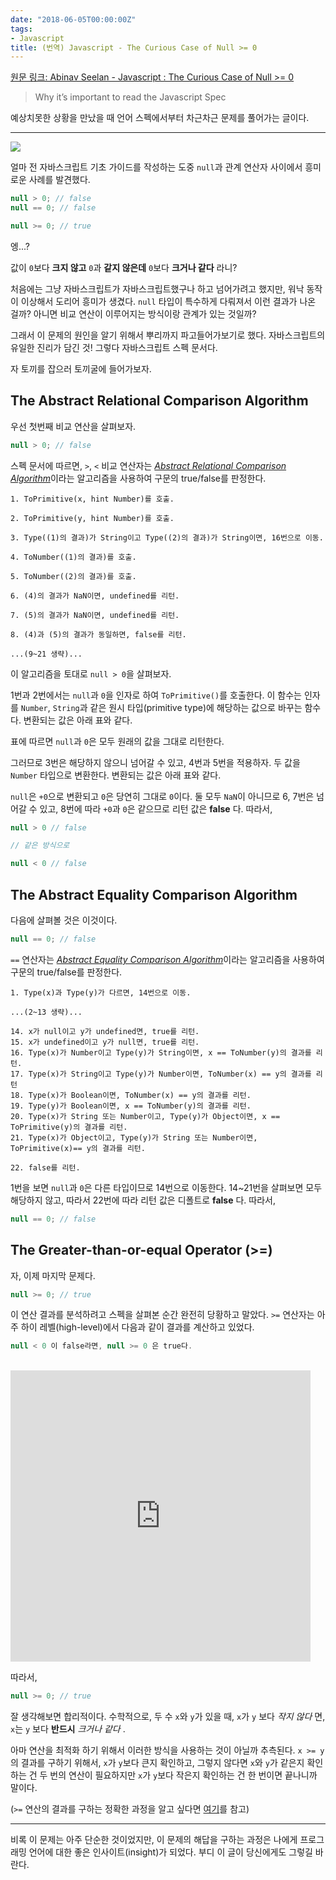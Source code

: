 ```yaml
---
date: "2018-06-05T00:00:00Z"
tags:
- Javascript
title: (번역) Javascript - The Curious Case of Null >= 0
---
```


[원문 링크: Abinav Seelan - Javascript : The Curious Case of Null >= 0](https://blog.campvanilla.com/javascript-the-curious-case-of-null-0-7b131644e274)

> Why it’s important to read the Javascript Spec

예상치못한 상황을 만났을 때 언어 스펙에서부터 차근차근 문제를 풀어가는 글이다.

---

![](https://cdn-images-1.medium.com/max/1600/1*F-EDLK-OugJ_4KOgtJqnPA.png)

얼마 전 자바스크립트 기초 가이드를 작성하는 도중 `null`과 관계 연산자 사이에서 흥미로운 사례를 발견했다.

```js
null > 0; // false
null == 0; // false

null >= 0; // true
```

엥...?

값이 `0`보다 __크지 않고__ `0`과 __같지 않은데__ `0`보다 __크거나 같다__ 라니?

처음에는 그냥 자바스크립트가 자바스크립트했구나 하고 넘어가려고 했지만, 워낙 동작이 이상해서 도리어 흥미가 생겼다. `null` 타입이 특수하게 다뤄져서 이런 결과가 나온 걸까? 아니면 비교 연산이 이루어지는 방식이랑 관계가 있는 것일까?

그래서 이 문제의 원인을 알기 위해서 뿌리까지 파고들어가보기로 했다. 자바스크립트의 유일한 진리가 담긴 것! 그렇다 자바스크립트 스펙 문서다.

자 토끼를 잡으러 토끼굴에 들어가보자.

## The Abstract Relational Comparison Algorithm

우선 첫번째 비교 연산을 살펴보자.

```js
null > 0; // false
```

스펙 문서에 따르면, `>`, `<` 비교 연산자는 [_Abstract Relational Comparison Algorithm_](http://interglacial.com/javascript_spec/a-11.html#a-11.8.5)이라는 알고리즘을 사용하여 구문의 true/false를 판정한다.

```
1. ToPrimitive(x, hint Number)를 호출.

2. ToPrimitive(y, hint Number)를 호출.

3. Type((1)의 결과)가 String이고 Type((2)의 결과)가 String이면, 16번으로 이동.

4. ToNumber((1)의 결과)를 호출.

5. ToNumber((2)의 결과)를 호출.

6. (4)의 결과가 NaN이면, undefined를 리턴.

7. (5)의 결과가 NaN이면, undefined를 리턴.

8. (4)과 (5)의 결과가 동일하면, false를 리턴.

...(9~21 생략)...
```

이 알고리즘을 토대로 `null > 0`을 살펴보자.

1번과 2번에서는 `null`과 `0`을 인자로 하여 `ToPrimitive()`를 호출한다. 이 함수는 인자를 `Number`, `String`과 같은 원시 타입(primitive type)에 해당하는 값으로 바꾸는 함수다. 변환되는 값은 아래 표와 같다.

<script src="https://gist.github.com/abinavseelan/7c18d8d217aea981e99d3f089adfb520.js"></script>

표에 따르면 `null`과 `0`은 모두 원래의 값을 그대로 리턴한다.

그러므로 3번은 해당하지 않으니 넘어갈 수 있고, 4번과 5번을 적용하자. 두 값을 `Number` 타입으로 변환한다. 변환되는 값은 아래 표와 같다.

<script src="https://gist.github.com/abinavseelan/6c1770bba712eb4bd960f4daacaff2c8.js"></script>

`null`은 `+0`으로 변환되고 `0`은 당연히 그대로 `0`이다. 둘 모두 `NaN`이 아니므로 6, 7번은 넘어갈 수 있고, 8번에 따라 `+0`과 `0`은 같으므로 리턴 값은 __false__ 다. 따라서,

```js
null > 0 // false

// 같은 방식으로

null < 0 // false
```

## The Abstract Equality Comparison Algorithm

다음에 살펴볼 것은 이것이다.

```js
null == 0; // false
```

`==` 연산자는 [_Abstract Equality Comparison Algorithm_](http://interglacial.com/javascript_spec/a-11.html#a-11.8.5)이라는 알고리즘을 사용하여 구문의 true/false를 판정한다.

```
1. Type(x)과 Type(y)가 다르면, 14번으로 이동.

...(2~13 생략)...

14. x가 null이고 y가 undefined면, true를 리턴.
15. x가 undefined이고 y가 null면, true를 리턴.
16. Type(x)가 Number이고 Type(y)가 String이면, x == ToNumber(y)의 결과를 리턴.
17. Type(x)가 String이고 Type(y)가 Number이면, ToNumber(x) == y의 결과를 리턴
18. Type(x)가 Boolean이면, ToNumber(x) == y의 결과를 리턴.
19. Type(y)가 Boolean이면, x == ToNumber(y)의 결과를 리턴.
20. Type(x)가 String 또는 Number이고, Type(y)가 Object이면, x == ToPrimitive(y)의 결과를 리턴.
21. Type(x)가 Object이고, Type(y)가 String 또는 Number이면, ToPrimitive(x)== y의 결과를 리턴.

22. false를 리턴.
```

1번을 보면 `null`과 `0`은 다른 타입이므로 14번으로 이동한다. 14~21번을 살펴보면 모두 해당하지 않고, 따라서 22번에 따라 리턴 값은 디폴트로 __false__ 다. 따라서,

```js
null == 0; // false
```

## The Greater-than-or-equal Operator (>=)

자, 이제 마지막 문제다.

```js
null >= 0; // true
```

이 연산 결과를 분석하려고 스펙을 살펴본 순간 완전히 당황하고 말았다. `>=` 연산자는 아주 하이 레벨(high-level)에서 다음과 같이 결과를 계산하고 있었다.

```js
null < 0 이 false라면, null >= 0 은 true다.
```

<br />
<iframe src="https://giphy.com/embed/oOTTyHRHj0HYY" width="480" height="466" frameBorder="0" class="giphy-embed" allowFullScreen></iframe>
<br />

따라서,

```js
null >= 0; // true
```

잘 생각해보면 합리적이다. 수학적으로, 두 수 `x`와 `y`가 있을 때, `x`가 `y` 보다 _작지 않다_ 면, `x`는 `y` 보다 __반드시__ _크거나 같다_ .

아마 연산을 최적화 하기 위해서 이러한 방식을 사용하는 것이 아닐까 추측된다. `x >= y`의 결과를 구하기 위해서, `x`가 `y`보다 큰지 확인하고, 그렇지 않다면 `x`와 `y`가 같은지 확인하는 건 두 번의 연산이 필요하지만 `x`가 `y`보다 작은지 확인하는 건 한 번이면 끝나니까 말이다.

(`>=` 연산의 결과를 구하는 정확한 과정을 알고 싶다면 [여기](http://interglacial.com/javascript_spec/a-11.html#a-11.8.4)를 참고)

---

비록 이 문제는 아주 단순한 것이었지만, 이 문제의 해답을 구하는 과정은 나에게 프로그래밍 언어에 대한 좋은 인사이트(insight)가 되었다. 부디 이 글이 당신에게도 그렇길 바란다.
